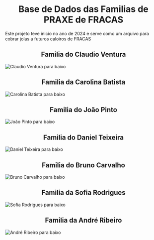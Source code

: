 <h1 align="center"> Base de Dados das Familias de PRAXE de FRACAS </h1>

<t align="center"> Este projeto teve inicio no ano de 2024 e serve como um arquivo para cobrar jolas a futuros caloiros de FRACAS </t>



<h2 align="center"> Familia do Claudio Ventura </h2>

<t align="center"> ![Claudio Ventura para baixo](https://github.com/pdmtmr/FamiliasDePraxeDeFracasATIVAS/blob/main/SVGs/Familia_do_Claudio_Ventura.svg)</t>



<h2 align="center"> Familia da Carolina Batista </h2>

<t align="center"> ![Carolina Batista para baixo](https://github.com/pdmtmr/FamiliasDePraxeDeFracasATIVAS/blob/main/SVGs/Familia_da_Carolina_Batista.svg)</t>



<h2 align="center"> Familia do João Pinto </h2>

<t align="center"> ![João Pinto para baixo](https://github.com/pdmtmr/FamiliasDePraxeDeFracasATIVAS/blob/main/SVGs/Familia_do_Jo%C3%A3o_Pinto.svg)</t>



<h2 align="center"> Familia do Daniel Teixeira </h2>

<t align="center"> ![Daniel Teixeira para baixo](https://github.com/pdmtmr/FamiliasDePraxeDeFracasATIVAS/blob/main/SVGs/SvFamilia_do_Daniel_Teixeira.svg) </t>



<h2 align="center"> Familia do Bruno Carvalho </h2>

<t align="center"> ![Bruno Carvalho para baixo](https://github.com/pdmtmr/FamiliasDePraxeDeFracasATIVAS/blob/main/SVGs/Familia_do_Bruno_Carvalho.svg) </t>




<h2 align="center"> Familia da Sofia Rodrigues </h2>

<t align="center"> ![Sofia Rodrigues para baixo](https://github.com/pdmtmr/FamiliasDePraxeDeFracasATIVAS/blob/main/SVGs/Familia_da_Sofia_Rodrigues.svg) </t>




<h2 align="center"> Familia da André Ribeiro </h2>

<t align="center"> ![André Ribeiro para baixo](https://github.com/pdmtmr/FamiliasDePraxeDeFracasATIVAS/blob/main/SVGs/Familia_do_Andr%C3%A9_Ribeiro.svg) </t>
